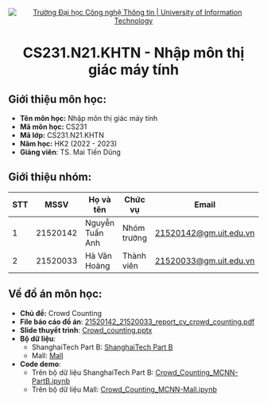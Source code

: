 <p align="center">
  <a href="https://www.uit.edu.vn/" title="Trường Đại học Công nghệ Thông tin" style="border: none;">
    <img src="https://i.imgur.com/WmMnSRt.png" alt="Trường Đại học Công nghệ Thông tin | University of Information Technology">
  </a>
</p>

<h1 align="center"><b>CS231.N21.KHTN - Nhập môn thị giác máy tính</b></h>

## Giới thiệu môn học:
* **Tên môn học:** Nhập môn thị giác máy tính
* **Mã môn học:** CS231
* **Mã lớp:** CS231.N21.KHTN
* **Năm học:** HK2 (2022 - 2023)
* **Giảng viên**: TS. Mai Tiến Dũng
  
## Giới thiệu nhóm:
|**STT**|**MSSV**|  **Họ và tên**  |**Chức vụ**|       **Email**      |
|-------|--------|-----------------|-----------|----------------------|
|   1   |21520142| Nguyễn Tuấn Anh |Nhóm trưởng|21520142@gm.uit.edu.vn|
|   2   |21520033|  Hà Văn Hoàng   |Thành viên |21520033@gm.uit.edu.vn|

## Về đồ án môn học:
- **Chủ đề:** Crowd Counting
- **File báo cáo đồ án**: [21520142_21520033_report_cv_crowd_counting.pdf](https://github.com/hhoangcpascal/CS231.N21.KHTN/blob/main/21520142_21520033_report_cv_crowd_counting.pdf)
- **Slide thuyết trình**: [Crowd_counting.pptx](https://github.com/hhoangcpascal/CS231.N21.KHTN/blob/main/Crowd%20counting.pptx)
- **Bộ dữ liệu**:
    + ShanghaiTech Part B: [ShanghaiTech Part B](https://github.com/hhoangcpascal/CS231.N21.KHTN/tree/main/ShanghaiTech/part_B)
    + Mall: [Mall](https://github.com/hhoangcpascal/CS231.N21.KHTN/tree/main/Mall)
- **Code demo**:
    + Trên bộ dữ liệu ShanghaiTech Part B: [Crowd_Counting_MCNN-PartB.ipynb](https://github.com/hhoangcpascal/CS231.N21.KHTN/blob/main/Crowd_Counting_MCNN-PartB.ipynb)
    + Trên bộ dữ liệu Mall: [Crowd_Counting_MCNN-Mall.ipynb](https://github.com/hhoangcpascal/CS231.N21.KHTN/blob/main/Crowd_Counting_MCNN-Mall.ipynb)
